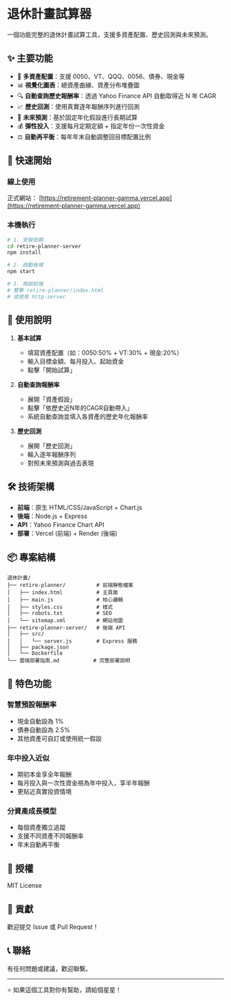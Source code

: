 # 退休計畫試算器

一個功能完整的退休計畫試算工具，支援多資產配置、歷史回測與未來預測。

## ✨ 主要功能

- 🎯 **多資產配置**：支援 0050、VT、QQQ、0056、債券、現金等
- 📊 **視覺化圖表**：總資產曲線、資產分布堆疊圖
- 🔍 **自動查詢歷史報酬率**：透過 Yahoo Finance API 自動取得近 N 年 CAGR
- 📈 **歷史回測**：使用真實逐年報酬序列進行回測
- 🎲 **未來預測**：基於固定年化假設進行長期試算
- 💰 **彈性投入**：支援每月定期定額 + 指定年份一次性資金
- ⚖️ **自動再平衡**：每年年末自動調整回目標配置比例

## 🚀 快速開始

### 線上使用

正式網站：
[https://retirement-planner-gamma.vercel.app](https://retirement-planner-gamma.vercel.app)

### 本機執行

```bash
# 1. 安裝依賴
cd retire-planner-server
npm install

# 2. 啟動後端
npm start

# 3. 開啟前端
# 雙擊 retire-planner/index.html
# 或使用 http-server
```

## 📖 使用說明

1. **基本試算**
   - 填寫資產配置（如：0050:50% + VT:30% + 現金:20%）
   - 輸入目標金額、每月投入、起始資金
   - 點擊「開始試算」

2. **自動查詢報酬率**
   - 展開「資產假設」
   - 點擊「依歷史近N年的CAGR自動帶入」
   - 系統自動查詢並填入各資產的歷史年化報酬率

3. **歷史回測**
   - 展開「歷史回測」
   - 輸入逐年報酬序列
   - 對照未來預測與過去表現

## 🛠️ 技術架構

- **前端**：原生 HTML/CSS/JavaScript + Chart.js
- **後端**：Node.js + Express
- **API**：Yahoo Finance Chart API
- **部署**：Vercel (前端) + Render (後端)

## 📦 專案結構

```
退休計畫/
├── retire-planner/          # 前端靜態檔案
│   ├── index.html           # 主頁面
│   ├── main.js              # 核心邏輯
│   ├── styles.css           # 樣式
│   ├── robots.txt           # SEO
│   └── sitemap.xml          # 網站地圖
├── retire-planner-server/   # 後端 API
│   ├── src/
│   │   └── server.js        # Express 服務
│   ├── package.json
│   └── Dockerfile
└── 雲端部署指南.md           # 完整部署說明
```

## 🌟 特色功能

### 智慧預設報酬率
- 現金自動設為 1%
- 債券自動設為 2.5%
- 其他資產可自訂或使用統一假設

### 年中投入近似
- 期初本金享全年報酬
- 每月投入與一次性資金視為年中投入，享半年報酬
- 更貼近真實投資情境

### 分資產成長模型
- 每個資產獨立追蹤
- 支援不同資產不同報酬率
- 年末自動再平衡

## 📄 授權

MIT License

## 🤝 貢獻

歡迎提交 Issue 或 Pull Request！

## 📞 聯絡

有任何問題或建議，歡迎聯繫。

---

⭐ 如果這個工具對你有幫助，請給個星星！
